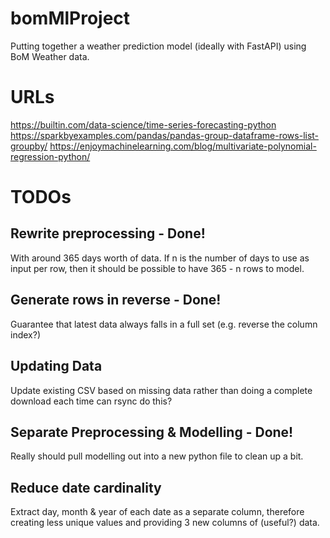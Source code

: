 # bomMlProject
Putting together a weather prediction model (ideally with FastAPI) using BoM Weather data.

# URLs
https://builtin.com/data-science/time-series-forecasting-python
https://sparkbyexamples.com/pandas/pandas-group-dataframe-rows-list-groupby/
https://enjoymachinelearning.com/blog/multivariate-polynomial-regression-python/

# TODOs
## Rewrite preprocessing - Done!
With around 365 days worth of data. If n is the number of days to use as input per row, then it should be possible to have 365 - n rows to model.

## Generate rows in reverse - Done!
Guarantee that latest data always falls in a full set (e.g. reverse the column index?)

## Updating Data
Update existing CSV based on missing data rather than doing a complete download each time can rsync do this?

## Separate Preprocessing & Modelling - Done!
Really should pull modelling out into a new python file to clean up a bit.

## Reduce date cardinality
Extract day, month & year of each date as a separate column, therefore creating less unique values and providing 3 new columns of (useful?) data.